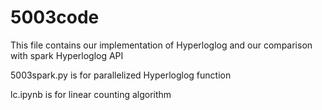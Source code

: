 # 5003code
This file contains our implementation of Hyperloglog and our comparison with spark Hyperloglog API

5003spark.py is for parallelized Hyperloglog function

lc.ipynb is for linear counting algorithm
